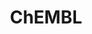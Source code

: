 ---
bigquery: https://console.cloud.google.com/bigquery?p=patents-public-data&d=ebi_chembl&page=dataset
citation: '"The ChEMBL database in 2017." Anna Gaulton, Anne Hersey, Michał Nowotka,
  A Patrícia Bento, Jon Chambers, David Mendez, Prudence Mutowo, Francis Atkinson,
  Louisa J Bellis, Elena Cibrián-Uhalte, Mark Davies, Nathan Dedman, Anneli Karlsson,
  María Paula Magariños, John P Overington, George Papadatos, Ines Smit, Andrew R
  Leach Nucleic acids Research (2017) 45 (Database Issue), D945-D954'
contributors: European Bioinformatics Institute
cost: None
description: ChEMBL Data is a manually curated database of small molecules used in
  drug discovery, including information about existing patented drugs.
documentation: 'schema: https://www.ebi.ac.uk/chembl/db_schema


  '
last_edit: 04/08/2022, 19:50:09
location: https://console.cloud.google.com/marketplace/product/google_patents_public_datasets/chembl
maintained_by: EMBL-EBI, an outstation of European Molecular Biology Laboratory
related_publications: '

  ChEMBL: towards direct deposition of bioassay data.


  Mendez D, Gaulton A, Bento AP, Chambers J, De Veij M, Félix E, Magariños MP, Mosquera
  JF, Mutowo P, Nowotka M, Gordillo-Marañón M, Hunter F, Junco L, Mugumbate G, Rodriguez-Lopez
  M, Atkinson F, Bosc N, Radoux CJ, Segura-Cabrera A, Hersey A, Leach AR.


  — Nucleic Acids Res. 2019; 47(D1):D930-D940. doi: 10.1093/nar/gky1075

  '
schema_fields:
- smid
- relationship_desc
- src_description
- helm_notation
- indref_id
- mc_target_type
- aromatic_rings
- target_mapping
- uo_units
- num_ro5_violations
- disease_efficacy
- doi
- cell_source_tissue
- indication_class
- aidx
- mechanism_of_action
- published_value
- idx
- alert_set_id
- end_position
- acd_logd
- uberon_id
- tissue_id
- natural_product
- molregno
- hbd
- cx_logp
- num_alerts
- canonical_smiles
- clo_id
- usan_stem_definition
- parameter_type
- strength
- irac_code
- creation_date
- level1
- mutation
- mw_freebase
- assay_source
- assay_cell_type
- synonyms
- cell_source_organism
- psa
- subgroup
- l2
- drug_substance_flag
- targrel_id
- parameter_value
- molfile
- short_name
- cx_logd
- job_id
- assay_organism
- warning_country
- last_page
- record_id
- activity_id
- previous_company
- set_name
- warnref_id
- metabolite_record_id
- level3_description
- molsyn_id
- mol_irac_id
- potential_duplicate
- published_relation
- mc_target_name
- usan_stem
- res_stem_id
- ddd_value
- accession
- first_approval
- level4
- hba
- ridx
- hbd_lipinski
- withdrawn_flag
- tid_fixed
- updated_on
- protein_class_desc
- selectivity_comment
- site_name
- standard_relation
- assay_type
- pathway_key
- route
- relationship
- normal_range_max
- cell_source_tax_id
- l3
- last_active
- definition
- mechanism_comment
- description
- curated_by
- assay_strain
- compsyn_id
- cell_id
- enzyme_name
- normal_range_min
- pathway_id
- irac_class_id
- source
- submission_date
- name
- cpd_str_alert_id
- delist_flag
- hba_lipinski
- polymer_flag
- bao_format
- cell_ontology_id
- product_id
- ddd_comment
- ddd_admr
- entity_type
- approval_date
- comp_go_id
- volume
- updated_by
- related_tid
- organism
- protein_class_synonym
- efo_term
- relation
- prediction_method
- l4
- le
- compd_id
- assay_subcellular_fraction
- standard_type
- variant_id
- start_position
- as_id
- rtb
- max_phase
- acd_most_apka
- atc_code
- rgid
- std_act_id
- pubmed_id
- assay_desc
- metref_id
- ref_id
- patent_id
- curation_comment
- active_molregno
- num_lipinski_ro5_violations
- source_domain_id
- usan_substem
- upper_value
- who_name
- alert_id
- confidence_score
- patent_use_code
- predbind_id
- result_flag
- met_conversion
- ref_type
- l7
- mw_monoisotopic
- efo_id
- substrate_record_id
- acd_logp
- year
- warning_description
- l8
- compound_key
- chebi_par_id
- tax_id
- bto_id
- withdrawn_reason
- level1_description
- country
- heavy_atoms
- level2_description
- cx_most_apka
- applicant_full_name
- published_units
- isoform
- met_id
- first_in_class
- downgraded
- standard_upper_value
- availability_type
- log_id
- qed_weighted
- ap_id
- db_source
- nda_type
- innovator_company
- dosage_form
- molecular_species
- standard_inchi
- bei
- direct_interaction
- smarts
- alert_name
- component_synonym
- cellosaurus_id
- domain_id
- standard_units
- compound_name
- co_stem_id
- syn_type
- formulation_id
- who_extra
- abstract
- company
- binding_site_comment
- tbl
- sequence_md5sum
- cell_name
- component_type
- stat
- trade_name
- level3
- drug_product_flag
- standard_value
- chembl_id
- standard_text_value
- confidence
- homologue
- ddd_id
- patent_no
- bao_endpoint
- prodrug
- site_id
- full_mwt
- activity_count
- doc_type
- l6
- version
- l5
- value
- parent_go_id
- path
- parent_molregno
- enzyme_tid
- mol_hrac_id
- published_type
- stem_class
- mc_target_accession
- class_type
- warning_class
- assay_id
- biocomp_id
- standard_inchi_key
- acd_most_bpka
- first_page
- assay_tissue
- journal
- mol_frac_id
- domain_description
- warning_type
- data_validity_comment
- ref_url
- activity_comment
- oral
- standard_flag
- mec_id
- chirality
- frac_code
- sei
- mecref_id
- targcomp_id
- ro3_pass
- cidx
- assay_class_id
- level2
- full_molformula
- assay_tax_id
- mol_atc_id
- qudt_units
- parent_id
- label
- cell_description
- dosed_ingredient
- priority
- species_group_flag
- mesh_heading
- site_residues
- ingredient
- entity_id
- type
- met_comment
- structure_type
- annotation
- withdrawn_country
- actsm_id
- assay_param_id
- title
- bao_id
- status
- usan_stem_id
- tid
- warning_id
- usan_year
- src_short_name
- cx_most_bpka
- src_assay_id
- issue
- major_class
- target_desc
- domain_name
- cl_lincs_id
- src_id
- molecule_type
- text_value
- assay_category
- sequence
- level4_description
- sitecomp_id
- aspect
- src_compound_id
- ad_type
- protein_class_id
- assay_test_type
- go_id
- mc_organism
- domain_type
- frac_class_id
- class_level
- l1
- publication_number
- doc_id
- orig_description
- hrac_code
- active_ingredient
- research_stem
- prod_pat_id
- parent_type
- db_version
- comments
- mc_tax_id
- drugind_id
- parenteral
- molecular_mechanism
- level5
- units
- mesh_id
- component_id
- withdrawn_class
- protclasssyn_id
- relationship_type
- pchembl_value
- stem
- hrac_class_id
- target_type
- patent_expire_date
- lle
- toid
- action_type
- pref_name
- ddd_units
- ass_cls_map_id
- therapeutic_flag
- caloha_id
- withdrawn_year
- comp_class_id
- oc_id
- black_box_warning
- alogp
- max_phase_for_ind
- topical
- authors
- drug_record_id
- warning_year
- inorganic_flag
shortname: chembl
tags:
- biotechnology
- health
- chemical
- bioinformatics
- medical
terms_of_use: CC BY-SA 3.0
title: ChEMBL
uuid: e232a192-965c-4ec9-904c-155b6dfe56c5
---